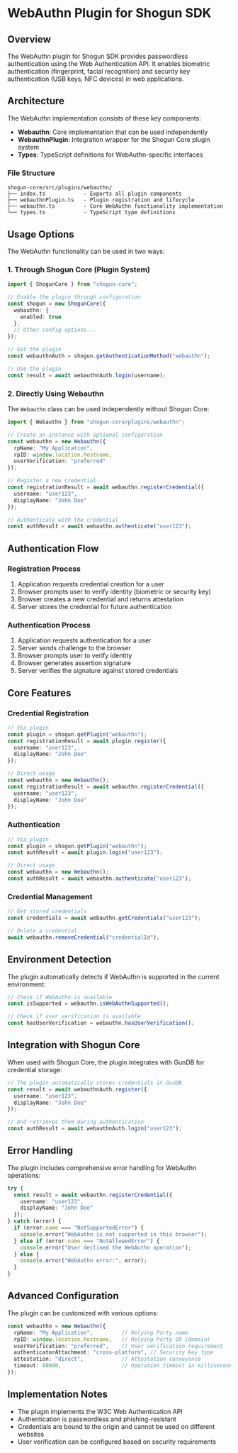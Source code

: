 # WebAuthn Plugin for Shogun SDK

## Overview

The WebAuthn plugin for Shogun SDK provides passwordless authentication using the Web Authentication API. It enables biometric authentication (fingerprint, facial recognition) and security key authentication (USB keys, NFC devices) in web applications.

## Architecture

The WebAuthn implementation consists of these key components:

- **Webauthn**: Core implementation that can be used independently
- **WebauthnPlugin**: Integration wrapper for the Shogun Core plugin system
- **Types**: TypeScript definitions for WebAuthn-specific interfaces

### File Structure

```
shogun-core/src/plugins/webauthn/
├── index.ts            - Exports all plugin components
├── webauthnPlugin.ts   - Plugin registration and lifecycle
├── webauthn.ts         - Core WebAuthn functionality implementation
└── types.ts            - TypeScript type definitions
```

## Usage Options

The WebAuthn functionality can be used in two ways:

### 1. Through Shogun Core (Plugin System)

```typescript
import { ShogunCore } from "shogun-core";

// Enable the plugin through configuration
const shogun = new ShogunCore({
  webauthn: {
    enabled: true
  },
  // Other config options...
});

// Get the plugin
const webauthnAuth = shogun.getAuthenticationMethod("webauthn");

// Use the plugin
const result = await webauthnAuth.login(username);
```

### 2. Directly Using Webauthn

The `Webauthn` class can be used independently without Shogun Core:

```typescript
import { Webauthn } from "shogun-core/plugins/webauthn";

// Create an instance with optional configuration
const webauthn = new Webauthn({
  rpName: "My Application",
  rpID: window.location.hostname,
  userVerification: "preferred"
});

// Register a new credential
const registrationResult = await webauthn.registerCredential({
  username: "user123",
  displayName: "John Doe"
});

// Authenticate with the credential
const authResult = await webauthn.authenticate("user123");
```

## Authentication Flow

### Registration Process

1. Application requests credential creation for a user
2. Browser prompts user to verify identity (biometric or security key)
3. Browser creates a new credential and returns attestation
4. Server stores the credential for future authentication

### Authentication Process

1. Application requests authentication for a user
2. Server sends challenge to the browser
3. Browser prompts user to verify identity
4. Browser generates assertion signature
5. Server verifies the signature against stored credentials

## Core Features

### Credential Registration

```typescript
// Via plugin
const plugin = shogun.getPlugin("webauthn");
const registrationResult = await plugin.register({
  username: "user123",
  displayName: "John Doe"
});

// Direct usage
const webauthn = new Webauthn();
const registrationResult = await webauthn.registerCredential({
  username: "user123",
  displayName: "John Doe"
});
```

### Authentication

```typescript
// Via plugin
const plugin = shogun.getPlugin("webauthn");
const authResult = await plugin.login("user123");

// Direct usage
const webauthn = new Webauthn();
const authResult = await webauthn.authenticate("user123");
```

### Credential Management

```typescript
// Get stored credentials
const credentials = await webauthn.getCredentials("user123");

// Delete a credential
await webauthn.removeCredential("credentialId");
```

## Environment Detection

The plugin automatically detects if WebAuthn is supported in the current environment:

```typescript
// Check if WebAuthn is available
const isSupported = webauthn.isWebAuthnSupported();

// Check if user verification is available
const hasUserVerification = webauthn.hasUserVerification();
```

## Integration with Shogun Core

When used with Shogun Core, the plugin integrates with GunDB for credential storage:

```typescript
// The plugin automatically stores credentials in GunDB
const result = await webauthnAuth.register({
  username: "user123",
  displayName: "John Doe"
});

// And retrieves them during authentication
const authResult = await webauthnAuth.login("user123");
```

## Error Handling

The plugin includes comprehensive error handling for WebAuthn operations:

```typescript
try {
  const result = await webauthn.registerCredential({
    username: "user123",
    displayName: "John Doe"
  });
} catch (error) {
  if (error.name === "NotSupportedError") {
    console.error("WebAuthn is not supported in this browser");
  } else if (error.name === "NotAllowedError") {
    console.error("User declined the WebAuthn operation");
  } else {
    console.error("WebAuthn error:", error);
  }
}
```

## Advanced Configuration

The plugin can be customized with various options:

```typescript
const webauthn = new Webauthn({
  rpName: "My Application",         // Relying Party name
  rpID: window.location.hostname,   // Relying Party ID (domain)
  userVerification: "preferred",    // User verification requirement
  authenticatorAttachment: "cross-platform", // Security key type
  attestation: "direct",            // Attestation conveyance
  timeout: 60000,                   // Operation timeout in milliseconds
});
```

## Implementation Notes

- The plugin implements the W3C Web Authentication API
- Authentication is passwordless and phishing-resistant
- Credentials are bound to the origin and cannot be used on different websites
- User verification can be configured based on security requirements 